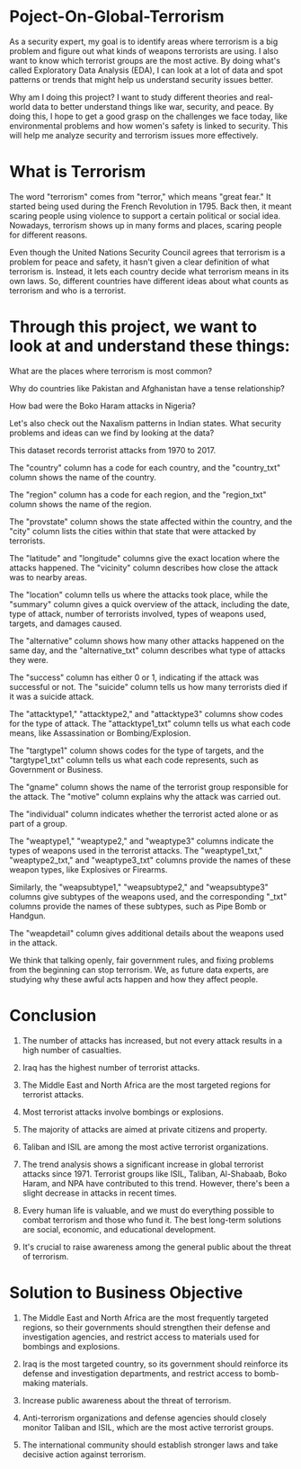 # Poject-On-Global-Terrorism

As a security expert, my goal is to identify areas where terrorism is a big problem and figure out what kinds of weapons terrorists are using. I also want to know which terrorist groups are the most active. By doing what's called Exploratory Data Analysis (EDA), I can look at a lot of data and spot patterns or trends that might help us understand security issues better.

Why am I doing this project? I want to study different theories and real-world data to better understand things like war, security, and peace. By doing this, I hope to get a good grasp on the challenges we face today, like environmental problems and how women's safety is linked to security. This will help me analyze security and terrorism issues more effectively.

# What is Terrorism

The word "terrorism" comes from "terror," which means "great fear." It started being used during the French Revolution in 1795. Back then, it meant scaring people using violence to support a certain political or social idea. Nowadays, terrorism shows up in many forms and places, scaring people for different reasons.

Even though the United Nations Security Council agrees that terrorism is a problem for peace and safety, it hasn't given a clear definition of what terrorism is. Instead, it lets each country decide what terrorism means in its own laws. So, different countries have different ideas about what counts as terrorism and who is a terrorist.

# Through this project, we want to look at and understand these things:

What are the places where terrorism is most common? 

Why do countries like Pakistan and Afghanistan have a tense relationship?

How bad were the Boko Haram attacks in Nigeria?

Let's also check out the Naxalism patterns in Indian states. What security problems and ideas can we find by looking at the data?

This dataset records terrorist attacks from 1970 to 2017.

The "country" column has a code for each country, and the "country_txt" column shows the name of the country.

The "region" column has a code for each region, and the "region_txt" column shows the name of the region.

The "provstate" column shows the state affected within the country, and the "city" column lists the cities within that state that were attacked by terrorists.

The "latitude" and "longitude" columns give the exact location where the attacks happened. The "vicinity" column describes how close the attack was to nearby areas.

The "location" column tells us where the attacks took place, while the "summary" column gives a quick overview of the attack, including the date, type of attack, number of terrorists involved, types of weapons used, targets, and damages caused.

The "alternative" column shows how many other attacks happened on the same day, and the "alternative_txt" column describes what type of attacks they were.

The "success" column has either 0 or 1, indicating if the attack was successful or not. The "suicide" column tells us how many terrorists died if it was a suicide attack.

The "attacktype1," "attacktype2," and "attacktype3" columns show codes for the type of attack. The "attacktype1_txt" column tells us what each code means, like Assassination or Bombing/Explosion.

The "targtype1" column shows codes for the type of targets, and the "targtype1_txt" column tells us what each code represents, such as Government or Business.

The "gname" column shows the name of the terrorist group responsible for the attack. The "motive" column explains why the attack was carried out.

The "individual" column indicates whether the terrorist acted alone or as part of a group.

The "weaptype1," "weaptype2," and "weaptype3" columns indicate the types of weapons used in the terrorist attacks. The "weaptype1_txt," "weaptype2_txt," and "weaptype3_txt" columns provide the names of these weapon types, like Explosives or Firearms.

Similarly, the "weapsubtype1," "weapsubtype2," and "weapsubtype3" columns give subtypes of the weapons used, and the corresponding "_txt" columns provide the names of these subtypes, such as Pipe Bomb or Handgun.

The "weapdetail" column gives additional details about the weapons used in the attack.

We think that talking openly, fair government rules, and fixing problems from the beginning can stop terrorism. We, as future data experts, are studying why these awful acts happen and how they affect people.

# Conclusion

1. The number of attacks has increased, but not every attack results in a high number of casualties.

2. Iraq has the highest number of terrorist attacks.

3. The Middle East and North Africa are the most targeted regions for terrorist attacks.

4. Most terrorist attacks involve bombings or explosions.

5. The majority of attacks are aimed at private citizens and property.

6. Taliban and ISIL are among the most active terrorist organizations.

7. The trend analysis shows a significant increase in global terrorist attacks since 1971. Terrorist groups like ISIL, Taliban, Al-Shabaab, Boko Haram, and NPA have contributed to this trend. However, there's been a slight decrease in attacks in recent times.

8. Every human life is valuable, and we must do everything possible to combat terrorism and those who fund it. The best long-term solutions are social, economic, and educational development.

9. It's crucial to raise awareness among the general public about the threat of terrorism.

#  Solution to Business Objective

1. The Middle East and North Africa are the most frequently targeted regions, so their governments should strengthen their defense and investigation agencies, and restrict access to materials used for bombings and explosions.
 
2. Iraq is the most targeted country, so its government should reinforce its defense and investigation departments, and restrict access to bomb-making materials.

3. Increase public awareness about the threat of terrorism.

4. Anti-terrorism organizations and defense agencies should closely monitor Taliban and ISIL, which are the most active terrorist groups.

5. The international community should establish stronger laws and take decisive action against terrorism.
